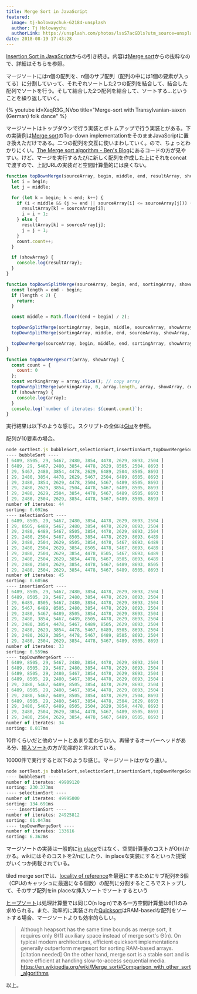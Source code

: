```yaml
---
title: Merge Sort in JavaScript
featured:
  image: tj-holowaychuk-62184-unsplash
  author: Tj Holowaychu
  authorLink: https://unsplash.com/photos/lssS7acGDls?utm_source=unsplash&utm_medium=referral&utm_content=creditCopyText
date: 2018-08-19 17:43:28
---
```

[Insertion Sort in JavaScript](https://memolog.org/2018/insertion-sort-in-javascript.html)からの引き続き。内容は[Merge sort](https://en.wikipedia.org/wiki/Merge_sort)からの抜粋なので、詳細はそちらを参照。<!-- more -->

マージソートにはn個の配列を、n個のサブ配列（配列の中には1個の要素が入ってる）に分割していって、それぞれソートした2つの配列を結合して、結合した配列でソートを行う。そして結合した2つ配列を結合して、ソートする...ということを繰り返していく。

{%  youtube id=XaqR3G_NVoo title="Merge-sort with Transylvanian-saxon (German) folk dance" %}

マージソートはトップダウンで行う実装とボトムアップで行う実装とがある。下の実装例は[Merge sort](https://en.wikipedia.org/wiki/Merge_sort#Top-down_implementation)のTop-down implementationをそのままJavaScriptに置き換えただけである。二つの配列を交互に使いまわしていく。ので、ちょっとわかりにくい。[The Merge sort algorithm - Ben's Blog](http://blog.benoitvallon.com/sorting-algorithms-in-javascript/the-merge-sort-algorithm/)にあるコードの方が見やすい。けど、マージを実行するたびに新しく配列を作成した上にそれをconcatで渡すので、上記URLの実装だと空間計算量的には良くない。

```javascript
function topDownMerge(sourceArray, begin, middle, end, resultArray, showArray, count) {
  let i = begin;
  let j = middle;

  for (let k = begin; k < end; k++) {
    if (i < middle && (j >= end || sourceArray[i] <= sourceArray[j])) {
      resultArray[k] = sourceArray[i];
      i = i + 1;
    } else {
      resultArray[k] = sourceArray[j];
      j = j + 1;
    }
    count.count++;
  }

  if (showArray) {
    console.log(resultArray);
  }
}

function topDownSplitMerge(sourceArray, begin, end, sortingArray, showArray, count) {
  const length = end - begin;
  if (length < 2) {
    return;
  }

  const middle = Math.floor((end + begin) / 2);

  topDownSplitMerge(sortingArray, begin, middle, sourceArray, showArray, count);
  topDownSplitMerge(sortingArray, middle, end, sourceArray, showArray, count);

  topDownMerge(sourceArray, begin, middle, end, sortingArray, showArray, count);
}

function topDownMergeSort(array, showArray) {
  const count = {
    count: 0
  };
  const workingArray = array.slice(); // copy array
  topDownSplitMerge(workingArray, 0, array.length, array, showArray, count);
  if (showArray) {
    console.log(array);
  }
  console.log(`number of iterates: ${count.count}`);
}
```

実行結果は以下のような感じ。スクリプトの全体は[Gist](https://gist.github.com/memolog/9e9475a1b91770dd7b25d44904771fbb/8e9c6274ebc743d9c29ac9868766db0e867c2f67)を参照。

配列が10要素の場合。
```javascript
node sortTest.js bubbleSort,selectionSort,insertionSort,topDownMergeSort 10 true
---- bubbleSort ----
[ 6489, 8505, 29, 5467, 2480, 3854, 4478, 2629, 8693, 2504 ]
[ 6489, 29, 5467, 2480, 3854, 4478, 2629, 8505, 2504, 8693 ]
[ 29, 5467, 2480, 3854, 4478, 2629, 6489, 2504, 8505, 8693 ]
[ 29, 2480, 3854, 4478, 2629, 5467, 2504, 6489, 8505, 8693 ]
[ 29, 2480, 3854, 2629, 4478, 2504, 5467, 6489, 8505, 8693 ]
[ 29, 2480, 2629, 3854, 2504, 4478, 5467, 6489, 8505, 8693 ]
[ 29, 2480, 2629, 2504, 3854, 4478, 5467, 6489, 8505, 8693 ]
[ 29, 2480, 2504, 2629, 3854, 4478, 5467, 6489, 8505, 8693 ]
number of iterates: 44
sorting: 0.692ms
---- selectionSort ----
[ 6489, 8505, 29, 5467, 2480, 3854, 4478, 2629, 8693, 2504 ]
[ 29, 8505, 6489, 5467, 2480, 3854, 4478, 2629, 8693, 2504 ]
[ 29, 2480, 6489, 5467, 8505, 3854, 4478, 2629, 8693, 2504 ]
[ 29, 2480, 2504, 5467, 8505, 3854, 4478, 2629, 8693, 6489 ]
[ 29, 2480, 2504, 2629, 8505, 3854, 4478, 5467, 8693, 6489 ]
[ 29, 2480, 2504, 2629, 3854, 8505, 4478, 5467, 8693, 6489 ]
[ 29, 2480, 2504, 2629, 3854, 4478, 8505, 5467, 8693, 6489 ]
[ 29, 2480, 2504, 2629, 3854, 4478, 5467, 8505, 8693, 6489 ]
[ 29, 2480, 2504, 2629, 3854, 4478, 5467, 6489, 8693, 8505 ]
[ 29, 2480, 2504, 2629, 3854, 4478, 5467, 6489, 8505, 8693 ]
number of iterates: 45
sorting: 0.605ms
---- insertionSort ----
[ 6489, 8505, 29, 5467, 2480, 3854, 4478, 2629, 8693, 2504 ]
[ 6489, 8505, 29, 5467, 2480, 3854, 4478, 2629, 8693, 2504 ]
[ 29, 6489, 8505, 5467, 2480, 3854, 4478, 2629, 8693, 2504 ]
[ 29, 5467, 6489, 8505, 2480, 3854, 4478, 2629, 8693, 2504 ]
[ 29, 2480, 5467, 6489, 8505, 3854, 4478, 2629, 8693, 2504 ]
[ 29, 2480, 3854, 5467, 6489, 8505, 4478, 2629, 8693, 2504 ]
[ 29, 2480, 3854, 4478, 5467, 6489, 8505, 2629, 8693, 2504 ]
[ 29, 2480, 2629, 3854, 4478, 5467, 6489, 8505, 8693, 2504 ]
[ 29, 2480, 2629, 3854, 4478, 5467, 6489, 8505, 8693, 2504 ]
[ 29, 2480, 2504, 2629, 3854, 4478, 5467, 6489, 8505, 8693 ]
number of iterates: 33
sorting: 0.559ms
---- topDownMergeSort ----
[ 6489, 8505, 29, 5467, 2480, 3854, 4478, 2629, 8693, 2504 ]
[ 6489, 8505, 29, 5467, 2480, 3854, 4478, 2629, 8693, 2504 ]
[ 6489, 8505, 29, 2480, 5467, 3854, 4478, 2629, 8693, 2504 ]
[ 6489, 8505, 29, 2480, 5467, 3854, 4478, 2629, 8693, 2504 ]
[ 29, 2480, 5467, 6489, 8505, 3854, 4478, 2629, 8693, 2504 ]
[ 6489, 8505, 29, 2480, 5467, 3854, 4478, 2629, 8693, 2504 ]
[ 29, 2480, 5467, 6489, 8505, 3854, 4478, 2629, 2504, 8693 ]
[ 6489, 8505, 29, 2480, 5467, 3854, 4478, 2504, 2629, 8693 ]
[ 29, 2480, 5467, 6489, 8505, 2504, 2629, 3854, 4478, 8693 ]
[ 29, 2480, 2504, 2629, 3854, 4478, 5467, 6489, 8505, 8693 ]
[ 29, 2480, 2504, 2629, 3854, 4478, 5467, 6489, 8505, 8693 ]
number of iterates: 34
sorting: 0.817ms
```

10件くらいだと他のソートとあまり変わらない。再帰するオーバーヘッドがある分、[挿入ソート](https://en.wikipedia.org/wiki/Insertion_sort)の方が効率的と言われている。

10000件で実行すると以下のような感じ。マージソートはかなり速い。
```javascript
node sortTest.js bubbleSort,selectionSort,insertionSort,topDownMergeSort 10000
---- bubbleSort ----
number of iterates: 49909120
sorting: 230.373ms
---- selectionSort ----
number of iterates: 49995000
sorting: 134.691ms
---- insertionSort ----
number of iterates: 24925812
sorting: 61.047ms
---- topDownMergeSort ----
number of iterates: 133616
sorting: 6.362ms
```

マージソートの実装は一般的に[in place](https://ja.wikipedia.org/wiki/In-place%E3%82%A2%E3%83%AB%E3%82%B4%E3%83%AA%E3%82%BA%E3%83%A0)ではなく、空間計算量のコストがO(n)かかる。wikiにはそのコストを2/nにしたり、in placeな実装にするといった提案がいくつか掲載されている。

tiled merge sortでは、[locality of reference](https://ja.wikipedia.org/wiki/%E5%8F%82%E7%85%A7%E3%81%AE%E5%B1%80%E6%89%80%E6%80%A7)を最適にするためにサブ配列をS個（CPUのキャッシュに最適になる個数）の配列に分割するところでストップして、そのサブ配列をin placeな挿入ソートでソートするという

[ヒープソート](https://en.wikipedia.org/wiki/Heapsort)は処理計算量では同じO(n log n)である一方空間計算量はθ(1)のみ求められる。また、効率的に実装された[Quicksort](https://en.wikipedia.org/wiki/Quicksort)はRAM-basedな配列をソートする場合、マージソートよりも効率的らしい。

> Although heapsort has the same time bounds as merge sort, it requires only Θ(1) auxiliary space instead of merge sort's Θ(n). On typical modern architectures, efficient quicksort implementations generally outperform mergesort for sorting RAM-based arrays.[citation needed] On the other hand, merge sort is a stable sort and is more efficient at handling slow-to-access sequential media.
https://en.wikipedia.org/wiki/Merge_sort#Comparison_with_other_sort_algorithms

以上。

